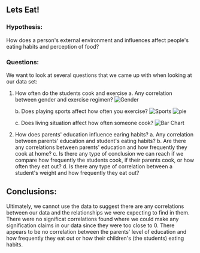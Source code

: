 ## Lets Eat!

### Hypothesis:
How does a person's external environment and influences affect people's eating habits and perception of food?

### Questions:
We want to look at several questions that we came up with when looking at our data set:
1. How often do the students cook and exercise
    a. Any correlation between gender and exercise regimen?
    ![Gender](https://user-images.githubusercontent.com/60836219/106413388-d1584c80-63fe-11eb-8b85-b7b6fc029961.PNG)
    
    
    
    b. Does playing sports affect how often you exercise?
    ![Sports](https://user-images.githubusercontent.com/60836219/106413392-d2897980-63fe-11eb-86e2-b5f8eb3846f6.PNG)
    ![pie](https://user-images.githubusercontent.com/60836219/106413396-d3baa680-63fe-11eb-9651-503a41fc116b.PNG)
    
    
    
    c. Does living situation affect how often someone cook?
    ![Bar Chart](https://user-images.githubusercontent.com/60836219/106413401-d5846a00-63fe-11eb-83e2-b338be248831.PNG)
    
    
2. How does parents' education influence earing habits?
    a. Any correlation between parents' education and student's eating habits?
    b. Are there any correlations between parents' education and how frequently they cook at home?
    c. Is there any type of conclusion we can reach if we compare how frequently the students cook, if their parents cook, or how often they eat out?
    d. Is there any type of correlation between a student's weight and how frequently they eat out?
    
## Conclusions:
Ultimately, we cannot use the data to suggest there are any correlations between our data and the relationships we were expecting to find in them. There were no significat correlations found where we could make any signification claims in our data since they were too close to 0. There appears to be no correlation between the parents' level of education and how frequently they eat out or how their children's (the students) eating habits.
